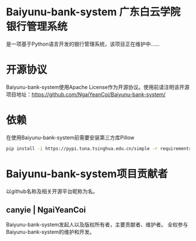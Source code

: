 # Baiyunu-bank-system 广东白云学院银行管理系统
是一项基于Python语言开发的银行管理系统，该项目正在维护中……
# 开源协议
Baiyunu-bank-system使用Apache License作为开源协议。使用前请注明该开源项目地址：https://github.com/NgaiYeanCoi/Baiyunu-bank-system/
# 依赖
在使用Baiyunu-bank-system前需要安装第三方库Pillow

```bash
pip install -i https://pypi.tuna.tsinghua.edu.cn/simple -r requirements.txt
```

# Baiyunu-bank-system项目贡献者
以github名称及相关开源平台昵称为名。
## canyie | NgaiYeanCoi
Baiyunu-bank-system发起人以及版权所有者，主要贡献者、维护者。
全权参与Baiyunu-bank-system的维护和开发。
